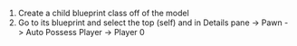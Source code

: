 1. Create a child blueprint class off of the model
2. Go to its blueprint and select the top (self) and in Details pane -> Pawn -> Auto Possess Player -> Player 0